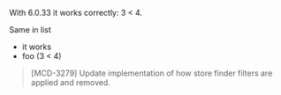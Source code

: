 With 6.0.33 it works correctly: 3 < 4.

Same in list

- it works
- foo (3 < 4)

<blockquote class="sg-example sg-example--bad">
    [MCD-3279] Update implementation of how store finder filters are applied and removed.
</blockquote>
